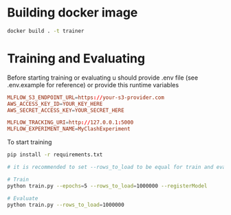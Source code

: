 # Building docker image
```bash
docker build . -t trainer
```

# Training and Evaluating
Before starting training or evaluating u should provide .env file (see .env.example for reference) or provide this runtime variables
```conf
MLFLOW_S3_ENDPOINT_URL=https://your-s3-provider.com
AWS_ACCESS_KEY_ID=YOUR_KEY_HERE
AWS_SECRET_ACCESS_KEY=YOUR_SECRET_HERE

MLFLOW_TRACKING_URI=http://127.0.0.1:5000
MLFLOW_EXPERIMENT_NAME=MyClashExperiment
```

To start training
```bash
pip install -r requirements.txt

# it is recommended to set --rows_to_load to be equal for train and evaluation

# Train
python train.py --epochs=5 --rows_to_load=1000000 --registerModel 

# Evaluate
python train.py --rows_to_load=1000000 
```